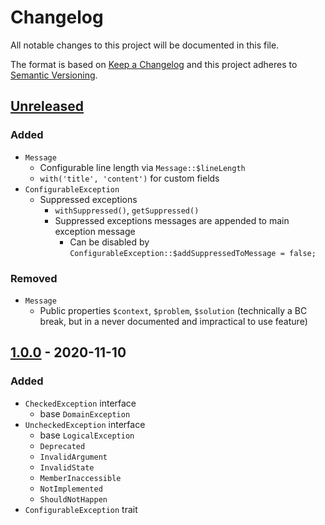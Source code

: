 # Changelog

All notable changes to this project will be documented in this file.

The format is based on [Keep a Changelog](http://keepachangelog.com/en/1.0.0/)
and this project adheres to [Semantic Versioning](http://semver.org/spec/v2.0.0.html).

## [Unreleased](https://github.com/orisai/exceptions/compare/1.0.0...HEAD)

### Added

- `Message`
	- Configurable line length via `Message::$lineLength`
	- `with('title', 'content')` for custom fields
- `ConfigurableException`
	- Suppressed exceptions
		- `withSuppressed()`, `getSuppressed()`
		- Suppressed exceptions messages are appended to main exception message
			- Can be disabled by `ConfigurableException::$addSuppressedToMessage = false;`

### Removed

- `Message`
	- Public properties `$context`, `$problem`, `$solution`
	  (technically a BC break, but in a never documented and impractical to use feature)

## [1.0.0](https://github.com/orisai/exceptions/releases/tag/1.0.0) - 2020-11-10

### Added

- `CheckedException` interface
  - base `DomainException`
- `UncheckedException` interface
  - base `LogicalException`
  - `Deprecated`
  - `InvalidArgument`
  - `InvalidState`
  - `MemberInaccessible`
  - `NotImplemented`
  - `ShouldNotHappen`
- `ConfigurableException` trait
